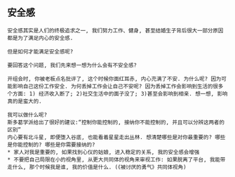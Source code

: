 ## 安全感

    安全感其实是人们的终极追求之一, 我们努力工作、健身, 甚至结婚生子背后很大一部分原因都是为了满足内心的安全感.

    但是如何才能满足安全感呢?

    要回答这个问题, 我们先来想一想为什么会有不安全感?

    开组会时, 你被老板点名批评了, 这个时候你面红耳赤, 内心充满了不安. 为什么呢? 因为可能影响自己这份工作安全. 为何丢掉工作会让自己不安呢? 因为丢掉工作会影响到生活的很多个方面: 1) 经济收入断了; 2)社交生活中的面子没了; 3)甚至会影响到相亲. 想一想, 影响真的是蛮大的.

    我可以做什么呢?
    斯多葛学派给出了很好的建议:“控制你能控制的, 接纳你不能控制的, 并且可以分辨这两者的区别”
    内心要有北斗星, 即便堕入谷底, 也能看着星星走出丛林. 想清楚哪些是对你最重要的? 哪些是你能控制的? 哪些是你需要接纳的?
    * 家人对我是重要的, 如果找到心仪的姑娘, 进入稳定的关系, 我的安全感会增强
    * 不要把自己局限在小的视角里, 从更大共同体的视角来审视工作: 如果脱离了平台, 我能带走什么, 那个时候我是谁, 我的价值是什么. (《被讨厌的勇气》共同体视角)